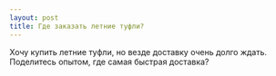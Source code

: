 ```yaml
---
layout: post 
title: Где заказать летние туфли? 
--- 
```

Хочу купить летние туфли, но везде доставку очень долго ждать. Поделитесь опытом, где самая быстрая доставка?